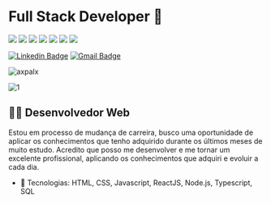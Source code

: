 # Full Stack Developer :ant:

<img src="https://img.shields.io/static/v1?label=HTML5&message=*&color=E34F26&=for-the-badge&logo=HTML5"/> <img src="https://img.shields.io/static/v1?label=CSS3&message=*&color=1572b6&=for-the-badge&logo=CSS3"/> <img src="https://img.shields.io/static/v1?label=JavaScript&message=*&color=F7DF1E&=for-the-badge&logo=Javascript"/> <img src="https://img.shields.io/static/v1?label=React&message=*&color=61DAFB&=for-the-badge&logo=React"/> <img src="https://img.shields.io/static/v1?label=TypeScript&message=*&color=007ACC&=for-the-badge&logo=Typescript"/> <img src="https://img.shields.io/static/v1?label=Mysql&message=*&color=4479A1=for-the-badge&logo=Mysql"/> <img src="https://img.shields.io/static/v1?label=NodeJs&message=*&color=339933=for-the-badge&logo=NodeJs"/>

[![Linkedin Badge](https://img.shields.io/badge/-Alex%20Pulido-blue?style=flat-square&logo=Linkedin&logoColor=white&link=https://www.linkedin.com/in/alex-pulido-5b243758/)](https://www.linkedin.com/in/alex-pulido-5b243758/) [![Gmail Badge](https://img.shields.io/badge/-axpalx@gmail.com-c14438?style=flat-square&logo=Gmail&logoColor=white&link=mailto:axpalx@gmail.com)](mailto:axpalx@gmail.com)

<p align="left">
  <img src="https://github-readme-stats.vercel.app/api?username=axpalx&theme=blue-green&show_icons=true" alt="axpalx"/> 
</p>

![1](https://github-readme-stats.vercel.app/api/top-langs/?username=axpalx&theme=blue-green)

## :man_technologist: Desenvolvedor Web 

Estou em processo de mudança de carreira, busco uma oportunidade de aplicar os conhecimentos que tenho adquirido durante os últimos meses de muito estudo. Acredito
que posso me desenvolver e me tornar um excelente profissional, aplicando os conhecimentos que adquiri e evoluir a cada dia.

- :wrench: Tecnologias: HTML, CSS, Javascript, ReactJS, Node.js, Typescript, SQL

